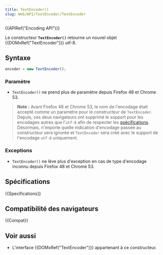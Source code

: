 ```yaml
---
title: TextEncoder()
slug: Web/API/TextEncoder/TextEncoder
---
```


{{APIRef("Encoding API")}}

Le constructeur **`TextEncoder()`** retourne un nouvel objet {{DOMxRef("TextEncoder")}} utf-8.

## Syntaxe

```js
encoder = new TextEncoder();
```

### Paramètre

- `TextEncoder()` ne prend plus de paramètre depuis Firefox 48 et Chrome 53.

> **Note :** Avant Firefox 48 et Chrome 53, le nom de l'encodage était accepté comme un paramètre pour le constructeur de `TextEncoder`.
> Depuis, ces deux navigateurs ont supprimé le support pour les encodages autres que l'`utf-8` afin de respecter les [spécifications](https://www.w3.org/TR/encoding/#dom-textencoder).
> Désormais, n'importe quelle indication d'encodage passée au constructeur sera ignorée et `TextEncoder` sera créé avec le support de l'encodage `utf-8` uniquement.

### Exceptions

- `TextEncoder()` ne lève plus d'exception en cas de type d'encodage inconnu depuis Firefox 48 et Chrome 53.

## Spécifications

{{Specifications}}

## Compatibilité des navigateurs

{{Compat}}

## Voir aussi

- L'interface {{DOMxRef("TextEncoder")}} appartenant à ce constructeur.
